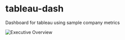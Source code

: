 # tableau-dash
Dashboard for tableau using sample company metrics

![Executive Overview](https://github.com/annsm-13/tableau-dash/assets/118477588/d4c6ded4-2e49-4175-9ace-f6d62ff9f23b)
